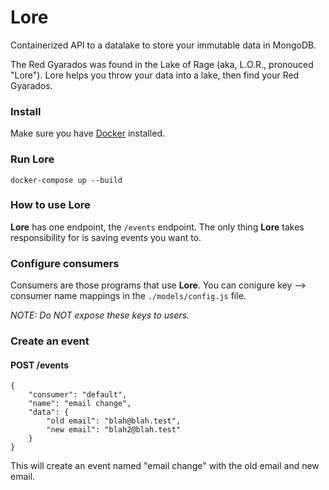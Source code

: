 # Lore
Containerized API to a datalake to store your immutable data in MongoDB.

The Red Gyarados was found in the Lake of Rage (aka, L.O.R., pronouced "Lore").  Lore helps you throw your data into a lake, then find your Red Gyarados.


### Install
Make sure you have [Docker](https://docs.docker.com/engine/installation/) installed.

### Run Lore
```
docker-compose up --build
```

### How to use Lore
**Lore** has one endpoint, the `/events` endpoint.  The only thing **Lore** takes responsibility for is saving events you want to.

### Configure consumers
Consumers are those programs that use **Lore**.  You can conigure key --> consumer name mappings in the `./models/config.js` file.

*NOTE: Do NOT expose these keys to users.*

### Create an event
#### POST /events
```
{
	"consumer": "default",
	"name": "email change",
	"data": {
		"old email": "blah@blah.test",
		"new email": "blah2@blah.test"
	}
}
```

This will create an event named "email change" with the old email and new email.
